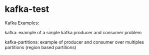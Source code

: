 # kafka-test

Kafka Examples:


kafka: example of a simple kafka producer and consumer problem

kafka-partitions: example of producer and consumer over multiples partitions (region based partitions)
